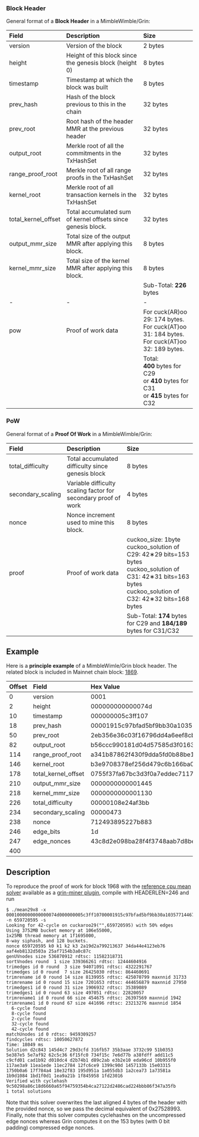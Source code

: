 ### Block Header

General format of a **Block Header** in a MimbleWimble/Grin:

| Field        | Description           | Size  |
|:-------------|:-------------|:-----|
| version   | Version of the block | 2 bytes  |
| height   | Height of this block since the genesis block (height 0)  | 8 bytes  |
| timestamp   | Timestamp at which the block was built | 8 bytes  |
| prev_hash   | Hash of the block previous to this in the chain | 32 bytes  |
| prev_root   | Root hash of the header MMR at the previous header | 32 bytes  |
| output_root  | Merkle root of all the commitments in the TxHashSet | 32 bytes  |
| range_proof_root | Merkle root of all range proofs in the TxHashSet | 32 bytes  |
| kernel_root | Merkle root of all transaction kernels in the TxHashSet | 32 bytes  |
| total_kernel_offset | Total accumulated sum of kernel offsets since genesis block. | 32 bytes  |
| output_mmr_size | Total size of the output MMR after applying this block. | 8 bytes  |
| kernel_mmr_size | Total size of the kernel MMR after applying this block. | 8 bytes  |
|   |   | Sub-Total: **226** bytes  |
| - | - | - |
| pow  | Proof of work data | For cuck(AR)oo 29: 174 bytes.<br>For cuck(AT)oo 31: 184 bytes.<br>For cuck(AT)oo 32: 189 bytes. |
|   |   | Total:<br> **400** bytes for C29<br>or **410** bytes for C31<br> or **415** bytes for C32  |

### PoW
General format of a **Proof Of Work** in a MimbleWimble/Grin:

| Field        | Description           | Size  |
|:-------------|:-------------|:-----|
| total_difficulty   | Total accumulated difficulty since genesis block | 8 bytes  |
| secondary_scaling   | Variable difficulty scaling factor for secondary proof of work  | 4 bytes  |
| nonce | Nonce increment used to mine this block. | 8 bytes  |
| proof   | Proof of work data | cuckoo_size: 1byte<br>cuckoo_solution of C29: 42&lowast;29 bits=153 bytes<br>cuckoo_solution of C31: 42&lowast;31 bits=163 bytes<br>cuckoo_solution of C32: 42&lowast;32 bits=168 bytes  |
|   |   | Sub-Total: **174** bytes for C29 and **184/189** bytes for C31/C32  |


## Example
Here is a **principle example** of a MimbleWimle/Grin block header. The related block is included in Mainnet chain block: [1869](https://grinscan.net/block/1869).

| Offset        | Field           | Hex Value  |
|:-------------|:-------------|:-----|
|   0   | version               | 0001 |
|   2   | height                | 000000000000074d |
|  10   | timestamp             | 000000005c3ff107 |
|  18   | prev_hash             | 00001915c97bfad5bf9bb30a1035771446770502a937bd16a8c8a8f1fc6db730 |
|  50   | prev_root             | 2eb356e36c03f16796dd4a6eef8cbcbeabaade84eecf013516367b376d646db7  |
|  82   | output_root           | b56ccc990181d04d57585d3f0163b4f636fe3208a024596d14221bfa7739e693 |
| 114   | range_proof_root      | a341b87862f430f9dda5fd0b88be175b6cc81b5e84bf6882d98cc31750b5001a |
| 146   | kernel_root           | b3e9708378ef256d479c6b166ba0a56c26d1b2e985c5e48065dbaa8a1fa6e606 |
| 178   | total_kernel_offset   | 0755f37fa67bc3d3f0a7eddec7117013be42afff3602e7480d7271fff92763f1 |
| 210   | output_mmr_size       | 0000000000001445 |
| 218   | kernel_mmr_size       | 0000000000001130 |
| 226   | total_difficulty      | 00000108e24af3bb |
| 234   | secondary_scaling     | 00000473 |
| 238   | nonce                 | 712493895227b883 |
| 246   | edge_bits             | 1d |
| 247   | edge_nonces           | 43c8d2e098ba28f4f3748aab7d8be1aab3353259e6c6d4c046293f1c2f92afe7c5868bc5007fc51bae789ab3776d7efefb71547144b70ae8e764921bad8cb821a0c5d2adb455e1c406e1b2e39a2db51d7c552e4c1dd78bde1eea91f0843da6b3f1cb86e4ccb93371452b66c0ab292cd42525bcbf832fe358a3b22bcf7615e8397516ad8135a709213a77347cf4de104df5585984df0246fa03 |
| 400 |

## Description

To reproduce the proof of work for block 1968 with the [reference cpu mean solver](https://github.com/tromp/cuckoo/blob/master/src/cuckaroo/mean.cpp) available as a [grin-miner plugin](https://github.com/mimblewimble/grin-miner/tree/master/cuckoo-miner/src/cuckoo_sys/plugins), compile with HEADERLEN=246 and run

```text
$ ./mean29x8 -x 0001000000000000074d000000005c3ff10700001915c97bfad5bf9bb30a1035771446770502a937bd16a8c8a8f1fc6db7302eb356e36c03f16796dd4a6eef8cbcbeabaade84eecf013516367b376d646db7b56ccc990181d04d57585d3f0163b4f636fe3208a024596d14221bfa7739e693a341b87862f430f9dda5fd0b88be175b6cc81b5e84bf6882d98cc31750b5001ab3e9708378ef256d479c6b166ba0a56c26d1b2e985c5e48065dbaa8a1fa6e6060755f37fa67bc3d3f0a7eddec7117013be42afff3602e7480d7271fff92763f10000000000001445000000000000113000000108e24af3bb00000473712493895227b883 -n 659720595 -s
Looking for 42-cycle on cuckaroo29("",659720595) with 50% edges
Using 3752MB bucket memory at 106e55000,
1x25MB thread memory at 1f1695000,
8-way siphash, and 128 buckets.
nonce 659720595 k0 k1 k2 k3 2a19d2a799213637 34da44e4123eb76 aaf4eb8132d503a 25af7154b3a0c87c
genUVnodes size 536870912 rdtsc: 11582318731
sortVnodes round  1 size 339366261 rdtsc: 12444604916
trimedges id 0 round  3 size 94071091 rdtsc: 4322291767
trimedges id 0 round  7 size 26425030 rdtsc: 864460691
trimrename id 0 round 14 size 8139955 rdtsc: 425070799 maxnnid 31733
trimrename id 0 round 15 size 7201653 rdtsc: 444656879 maxnnid 27950
trimedges1 id 0 round 31 size 1906932 rdtsc: 35389089
trimedges1 id 0 round 63 size 497051 rdtsc: 22820057
trimrename1 id 0 round 66 size 454675 rdtsc: 26397569 maxnnid 1942
trimrename1 id 0 round 67 size 441696 rdtsc: 23213276 maxnnid 1854
  6-cycle found
  8-cycle found
  2-cycle found
  32-cycle found
  42-cycle found
matchUnodes id 0 rdtsc: 9459309257
findcycles rdtsc: 10050627872
Time: 18049 ms
Solution d2c843 145d4c7 29d3cfd 316fb57 35b3aae 3732c99 51b0353 5e387e5 5e7af92 62c5c36 6f15fc0 734f15c 7e6d77b a38fdff add11c5 c9cfd01 cad1b92 d010dc4 d2b74b1 d89c2ab e3b2e10 eda96cd 10b955f0 117ae3a9 11ea1ede 11ec2784 12fc6ce9 1399c90d 1457133b 15e03315 1750b0a6 17f784a4 18e32f83 195d951a 1a055db3 1a2cea73 1a73581a 1b9d1084 1bd1f0d1 1ea9a21b 1f845958 1fd23016
Verified with cyclehash 9c50298a86c18d6660a65f94759354b4ca27122d2486cad224bbb86f347a35fb
1 total solutions
```

Note that this solver overwrites the last aligned 4 bytes of the header with the provided nonce, so we pass the decimal equivalent of 0x27528993. Finally, note that this solver computes cyclehashes on the uncompressed edge nonces whereas Grin computes it on the 153 bytes (with 0 bit padding) compressed edge nonces.
